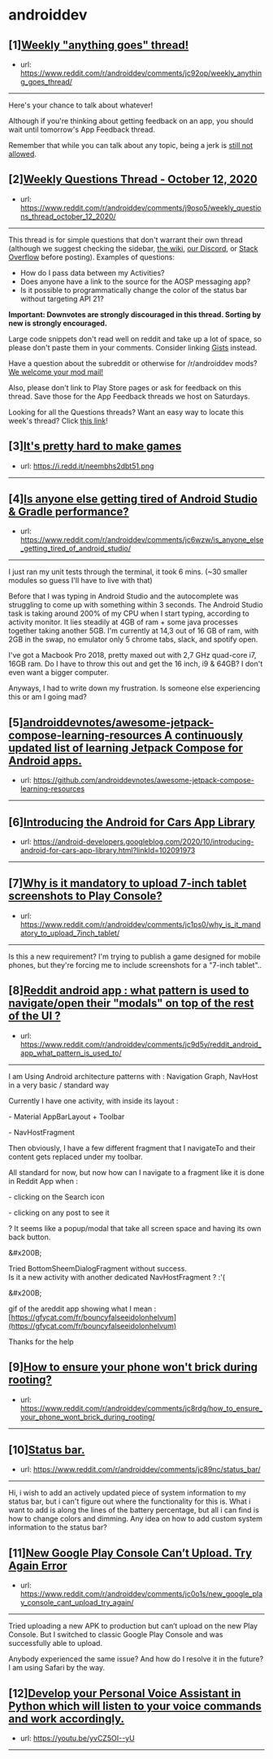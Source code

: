 # androiddev
## [1][Weekly "anything goes" thread!](https://www.reddit.com/r/androiddev/comments/jc92op/weekly_anything_goes_thread/)
- url: https://www.reddit.com/r/androiddev/comments/jc92op/weekly_anything_goes_thread/
---
Here's your chance to talk about whatever!

Although if you're thinking about getting feedback on an app, you should wait until tomorrow's App Feedback thread.

Remember that while you can talk about any topic, being a jerk is [still not allowed](https://www.reddit.com/r/androiddev/wiki/rules#wiki_rules_for_comments).
## [2][Weekly Questions Thread - October 12, 2020](https://www.reddit.com/r/androiddev/comments/j9oso5/weekly_questions_thread_october_12_2020/)
- url: https://www.reddit.com/r/androiddev/comments/j9oso5/weekly_questions_thread_october_12_2020/
---
This thread is for simple questions that don't warrant their own thread (although we suggest checking the sidebar, [the wiki](http://www.reddit.com/r/androiddev/wiki/), [our Discord](https://discord.gg/D2cNrqX), or [Stack Overflow](http://stackoverflow.com) before posting). Examples of questions:

* How do I pass data between my Activities?
* Does anyone have a link to the source for the AOSP messaging app?
* Is it possible to programmatically change the color of the status bar without targeting API 21?

**Important: Downvotes are strongly discouraged in this thread. Sorting by new is strongly encouraged.**

Large code snippets don't read well on reddit and take up a lot of space, so please don't paste them in your comments. Consider linking [Gists](https://gist.github.com) instead.

Have a question about the subreddit or otherwise for /r/androiddev mods? [We welcome your mod mail!](http://www.reddit.com/message/compose?to=%2Fr%2Fandroiddev)

Also, please don't link to Play Store pages or ask for feedback on this thread. Save those for the App Feedback threads we host on Saturdays.

Looking for all the Questions threads? Want an easy way to locate this week's thread? Click [this link](https://www.reddit.com/r/androiddev/search?q=title%3A%22questions+thread%22+author%3A%22AutoModerator%22&amp;restrict_sr=on&amp;sort=new&amp;t=all)!
## [3][It's pretty hard to make games](https://www.reddit.com/r/androiddev/comments/jbuzb8/its_pretty_hard_to_make_games/)
- url: https://i.redd.it/neembhs2dbt51.png
---

## [4][Is anyone else getting tired of Android Studio &amp; Gradle performance?](https://www.reddit.com/r/androiddev/comments/jc6wzw/is_anyone_else_getting_tired_of_android_studio/)
- url: https://www.reddit.com/r/androiddev/comments/jc6wzw/is_anyone_else_getting_tired_of_android_studio/
---
I just ran my unit tests through the terminal, it took 6 mins. (\~30 smaller modules so guess I'll have to live with that)

Before that I was typing in Android Studio and the autocomplete was struggling to come up with something within 3 seconds. The Android Studio task is taking around 200% of my CPU when I start typing, according to activity monitor. It lies steadily at 4GB of ram + some java processes together taking another 5GB. I'm currently at 14,3 out of 16 GB of ram, with 2GB in the swap, no emulator only 5 chrome tabs, slack, and spotify open.

I've got a Macbook Pro 2018, pretty maxed out with 2,7 GHz quad-core i7, 16GB ram. Do I have to throw this out and get the 16 inch, i9 &amp; 64GB? I don't even want a bigger computer.

Anyways, I had to write down my frustration. Is someone else experiencing this or am I going mad?
## [5][androiddevnotes/awesome-jetpack-compose-learning-resources A continuously updated list of learning Jetpack Compose for Android apps.](https://www.reddit.com/r/androiddev/comments/jc71v3/androiddevnotesawesomejetpackcomposelearningresour/)
- url: https://github.com/androiddevnotes/awesome-jetpack-compose-learning-resources
---

## [6][Introducing the Android for Cars App Library](https://www.reddit.com/r/androiddev/comments/jbu2la/introducing_the_android_for_cars_app_library/)
- url: https://android-developers.googleblog.com/2020/10/introducing-android-for-cars-app-library.html?linkId=102091973
---

## [7][Why is it mandatory to upload 7-inch tablet screenshots to Play Console?](https://www.reddit.com/r/androiddev/comments/jc1ps0/why_is_it_mandatory_to_upload_7inch_tablet/)
- url: https://www.reddit.com/r/androiddev/comments/jc1ps0/why_is_it_mandatory_to_upload_7inch_tablet/
---
Is this a new requirement? I'm trying to publish a game designed for mobile phones, but they're forcing me to include screenshots for a "7-inch tablet"..
## [8][Reddit android app : what pattern is used to navigate/open their "modals" on top of the rest of the UI ?](https://www.reddit.com/r/androiddev/comments/jc9d5y/reddit_android_app_what_pattern_is_used_to/)
- url: https://www.reddit.com/r/androiddev/comments/jc9d5y/reddit_android_app_what_pattern_is_used_to/
---
I am Using Android architecture patterns with : Navigation Graph, NavHost in a very basic / standard way

Currently I have one activity, with inside its layout :

\- Material AppBarLayout + Toolbar

\- NavHostFragment

Then obviously, I have a few different fragment that I navigateTo and their content gets replaced under my toolbar. 

All standard for now, but now how can I navigate to a fragment like it is done in Reddit App when :

\- clicking on the Search icon

\- clicking on any post to see it 

? It seems like a popup/modal that take all screen space and having its own back button.

&amp;#x200B;

Tried BottomSheemDialogFragment without success.  
Is it a new activity with another dedicated NavHostFragment ? :'(

&amp;#x200B;

gif of the areddit app showing what I mean : [https://gfycat.com/fr/bouncyfalseeidolonhelvum](https://gfycat.com/fr/bouncyfalseeidolonhelvum)

Thanks for the help
## [9][How to ensure your phone won't brick during rooting?](https://www.reddit.com/r/androiddev/comments/jc8rdg/how_to_ensure_your_phone_wont_brick_during_rooting/)
- url: https://www.reddit.com/r/androiddev/comments/jc8rdg/how_to_ensure_your_phone_wont_brick_during_rooting/
---

## [10][Status bar.](https://www.reddit.com/r/androiddev/comments/jc89nc/status_bar/)
- url: https://www.reddit.com/r/androiddev/comments/jc89nc/status_bar/
---
Hi, i wish to add an actively updated piece of system information to my status bar, but i can't figure out where the functionality for this is. What i want to add is along the lines of the battery percentage, but all i can find is how to change colors and dimming. Any idea on how to add custom system information to the status bar?
## [11][New Google Play Console Can’t Upload. Try Again Error](https://www.reddit.com/r/androiddev/comments/jc0o1s/new_google_play_console_cant_upload_try_again/)
- url: https://www.reddit.com/r/androiddev/comments/jc0o1s/new_google_play_console_cant_upload_try_again/
---
Tried uploading a new APK to production but can’t upload on the new Play Console. But I switched to classic Google Play Console and was successfully able to upload. 

Anybody experienced the same issue? And how do I resolve it in the future? I am using Safari by the way.
## [12][Develop your Personal Voice Assistant in Python which will listen to your voice commands and work accordingly.](https://www.reddit.com/r/androiddev/comments/jc7xpd/develop_your_personal_voice_assistant_in_python/)
- url: https://youtu.be/yvCZ5OI--yU
---

